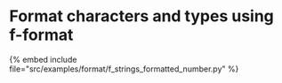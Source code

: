 # Format characters and types using f-format


{% embed include file="src/examples/format/f_strings_formatted_number.py" %}


